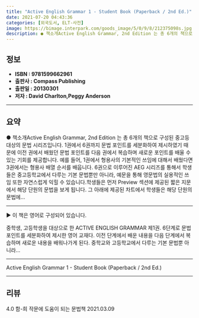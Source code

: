 ```yaml
---
title: "Active English Grammar 1 - Student Book (Paperback / 2nd Ed.)"
date: 2021-07-20 04:43:36
categories: [외국도서, ELT-사전]
image: https://bimage.interpark.com/goods_image/5/0/9/8/212375098s.jpg
description: ● 책소개Active English Grammar, 2nd Edition 는 총 6개의 책으로 구성된 중고등 대상의 문법 시리즈입니다. 1권에서 6권까지 문법 포인트를 세분화하여 제시하였기 때문에 이전 권에서 배웠던 문법 포인트를 다음 권에서 복습하며 새로운 포인트를 배울 수 있는 기회
---
```


## **정보**

- **ISBN : 9781599662961**
- **출판사 : Compass Publishing**
- **출판일 : 20130301**
- **저자 : David Charlton,Peggy Anderson**

------



## **요약**

● 책소개Active English Grammar, 2nd Edition 는 총 6개의 책으로 구성된 중고등 대상의 문법 시리즈입니다. 1권에서 6권까지 문법 포인트를 세분화하여 제시하였기 때문에 이전 권에서 배웠던 문법 포인트를 다음 권에서 복습하며 새로운 포인트를 배울 수 있는 기회를 제공합니다. 예를 들어, 1권에서 형용사의 기본적인 쓰임에 대해서 배웠다면 3권에서는 형용사 배열 순서를 배웁니다. 6권으로 이루어진 AEG 시리즈를 통해서 학생들은 중고등학교에서 다루는 기본 문법뿐만 아니라, 예문을 통해 영문법의 실용적인 쓰임 또한 자연스럽게 익힐 수 있습니다.학생들은 먼저 Preview 섹션에 제공된 짧은 지문에서 해당 단원의 문법을 보게 됩니다. 그 아래에 제공된 차트에서 학생들은 해당 단원의 문법에...

------

▶ 이 책은 영어로 구성되어 있습니다.

중학생, 고등학생을 대상으로 한 ACTIVE ENGLISH GRAMMAR 제1권. 6단계로 문법 포인트를 세분화하여 제시한 영어 교재다. 이전 단계에서 배운 내용을 다음 단계에서 복습하며 새로운 내용을 배워나가게 된다. 중학교와 고등학교에서 다루는 기본 문법뿐 아니라... 

------


Active English Grammar 1 - Student Book (Paperback / 2nd Ed.) 

------


## **리뷰** 

4.0 함-희 작문에 도움이 되는 문법책 2021.03.09 <br/>